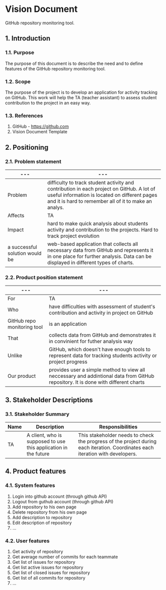 # Vision Document

GitHub repository monitoring tool.


## 1. Introduction

### 1.1. Purpose

The purpose of this document is to describe the need and to define features of the GitHub repository monitoring tool.

### 1.2. Scope

The purpose of the project is to develop an application for activity tracking on GitHub. This work will help the TA (teacher assistant) to assess student contribution to the project in an easy way.

### 1.3. References

1. GitHub - https://github.com
2. Vision Document Template

## 2. Positioning

### 2.1. Problem statement


|---                             |---                                    |
|--------------------------------|-----------------------------------------------------------------------------------------------------------------------------------------------------------------------------|
| Problem                 | difficulty to track student activity and contribution in each project on GitHub. A lot of useful information is located on different pages and it is hard to remember all of it to make an analys.                                                                                           |
| Affects                        | TA                                                                                                                                                                          |
| Impact         | hard to make quick analysis about students activity and contribution to the projects. Hard to track project evolution                                                       |
| a successful solution would be | web-based application that collects all necessary data from GitHub and represents it in one place for further analysis. Data can be displayed in different types of charts. |


### 2.2. Product position statement


| ---                         | ---                                                                                                    |
|-----------------------------|--------------------------------------------------------------------------------------------------------|
| For                         |  TA                                                                                                    |
| Who                         |have difficulties with assessment of student's contribution and activity in project on GitHub           |
| GitHub repo monitoring tool |is an application                                                                                       |
| That                        |collects data from GitHub and demonstrates it in convinient for futher analysis way                     |
| Unlike                      |GitHub, which doesn't have enough tools to represent data for tracking students activity or project progress|
| Our product                 |provides user a simple method to view all neccessary and addintional data from GitHub repository. It is done with different charts|                                                                                                           


## 3. Stakeholder Descriptions


### 3.1. Stakeholder Summary
| Name         | Description                 | Responsibilities                                          |
|--------------|-----------------------------|-----------------------------------------------------------|
|  TA          |A client, who is supposed to  use this application in the future |This stakeholder needs to check the progress of the project during each iteration. Coordinates each iteration with developers.|
                     
                                                                                     

## 4. Product features

### 4.1. System features
1. Login into github account (through github API)
2. Logout from guthub account (through github API)
3. Add repository to his own page
4. Delete repository from his own page
5. Add description to repository
6. Edit description of repository
7. ...

### 4.2. User features
1. Get activity of repository
2. Get average number of commits for each teammate
3. Get list of issues for repository
4. Get list active issues for repository
5. Get list of closed issues for repository
6. Get list of all commits for repository
7. ...
